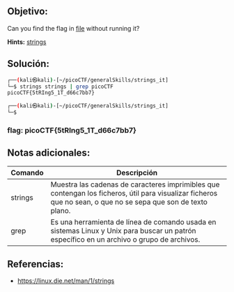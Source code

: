 ## Objetivo:
Can you find the flag in [file](https://jupiter.challenges.picoctf.org/static/94d00153b0057d37da225ee79a846c62/strings) without running it?

**Hints:** [strings](https://linux.die.net/man/1/strings)

## Solución:

```bash
┌──(kali㉿kali)-[~/picoCTF/generalSkills/strings_it]
└─$ strings strings | grep picoCTF
picoCTF{5tRIng5_1T_d66c7bb7}
                                                                                          
┌──(kali㉿kali)-[~/picoCTF/generalSkills/strings_it]
└─$ 
```

### **flag:** picoCTF{5tRIng5_1T_d66c7bb7}

## Notas adicionales:
| Comando | Descripción |
| --- | --- |
|  strings | Muestra las cadenas de caracteres imprimibles que contengan los ficheros, útil para visualizar ficheros que no sean, o que no se sepa que son de texto plano. |
| grep | Es una herramienta de línea de comando usada en sistemas Linux y Unix para buscar un patrón específico en un archivo o grupo de archivos. |

## Referencias:
- https://linux.die.net/man/1/strings